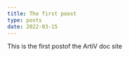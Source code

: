 ```yaml
---
title: The first poost
type: posts
date: 2022-03-15
---
```


This is the first postof the ArtiV doc site
